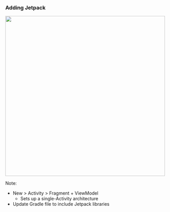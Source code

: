 ### Adding Jetpack

<img src="img/jetpack-activity.png" height=500/>

Note:
+ New > Activity > Fragment + ViewModel
    + Sets up a single-Activity architecture
+ Update Gradle file to include Jetpack libraries